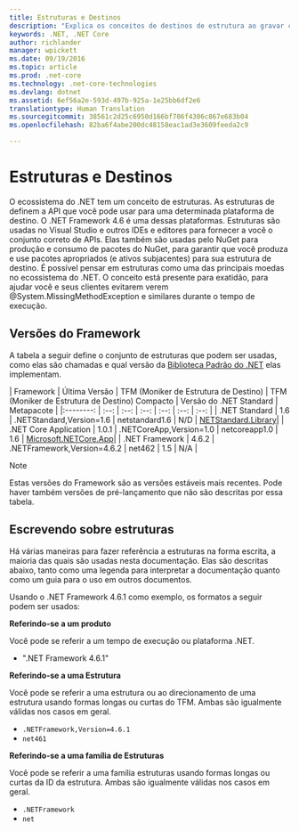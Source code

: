 ```yaml
---
title: Estruturas e Destinos
description: "Explica os conceitos de destinos de estrutura ao gravar códigos .NET."
keywords: .NET, .NET Core
author: richlander
manager: wpickett
ms.date: 09/19/2016
ms.topic: article
ms.prod: .net-core
ms.technology: .net-core-technologies
ms.devlang: dotnet
ms.assetid: 6ef56a2e-593d-497b-925a-1e25bb6df2e6
translationtype: Human Translation
ms.sourcegitcommit: 38561c2d25c6950d166bf706f4306c867e683b04
ms.openlocfilehash: 82ba6f4abe200dc48158eac1ad3e3609feeda2c9

---
```


# <a name="frameworks-and-targets"></a>Estruturas e Destinos

O ecossistema do .NET tem um conceito de estruturas. As estruturas de definem a API que você pode usar para uma determinada plataforma de destino. O .NET Framework 4.6 é uma dessas plataformas. Estruturas são usadas no Visual Studio e outros IDEs e editores para fornecer a você o conjunto correto de APIs. Elas também são usadas pelo NuGet para produção e consumo de pacotes do NuGet, para garantir que você produza e use pacotes apropriados (e ativos subjacentes) para sua estrutura de destino. É possível pensar em estruturas como uma das principais moedas no ecossistema do .NET. O conceito está presente para exatidão, para ajudar você e seus clientes evitarem verem @System.MissingMethodException e similares durante o tempo de execução.

## <a name="framework-versions"></a>Versões do Framework

A tabela a seguir define o conjunto de estruturas que podem ser usadas, como elas são chamadas e qual versão da [Biblioteca Padrão do .NET](library.md) elas implementam.

| Framework | Última Versão | TFM (Moniker de Estrutura de Destino) | TFM (Moniker de Estrutura de Destino) Compacto | Versão do .NET Standard | Metapacote |
|:--------: | :--: | :--: | :--: | :--: | :--: | :--: |
| .NET Standard | 1.6 | .NETStandard,Version=1.6 | netstandard1.6 | N/D | [NETStandard.Library](https://www.nuget.org/packages/NETStandard.Library)|
| .NET Core Application | 1.0.1 | .NETCoreApp,Version=1.0 | netcoreapp1.0 | 1.6 | [Microsoft.NETCore.App](https://www.nuget.org/packages/Microsoft.NETCore.App)|
| .NET Framework | 4.6.2 | .NETFramework,Version=4.6.2 | net462 | 1.5 | N/A |

> [!NOTE]
> Estas versões do Framework são as versões estáveis mais recentes. Pode haver também versões de pré-lançamento que não são descritas por essa tabela.

## <a name="writing-about-frameworks"></a>Escrevendo sobre estruturas

Há várias maneiras para fazer referência a estruturas na forma escrita, a maioria das quais são usadas nesta documentação. Elas são descritas abaixo, tanto como uma legenda para interpretar a documentação quanto como um guia para o uso em outros documentos.

Usando o .NET Framework 4.6.1 como exemplo, os formatos a seguir podem ser usados:

**Referindo-se a um produto**

Você pode se referir a um tempo de execução ou plataforma .NET.

- ".NET Framework 4.6.1"

**Referindo-se a uma Estrutura**

Você pode se referir a uma estrutura ou ao direcionamento de uma estrutura usando formas longas ou curtas do TFM. Ambas são igualmente válidas nos casos em geral.

- `.NETFramework,Version=4.6.1`
- `net461`

**Referindo-se a uma família de Estruturas**

Você pode se referir a uma família estruturas usando formas longas ou curtas da ID da estrutura. Ambas são igualmente válidas nos casos em geral.

- `.NETFramework`
- `net`



<!--HONumber=Nov16_HO4-->


